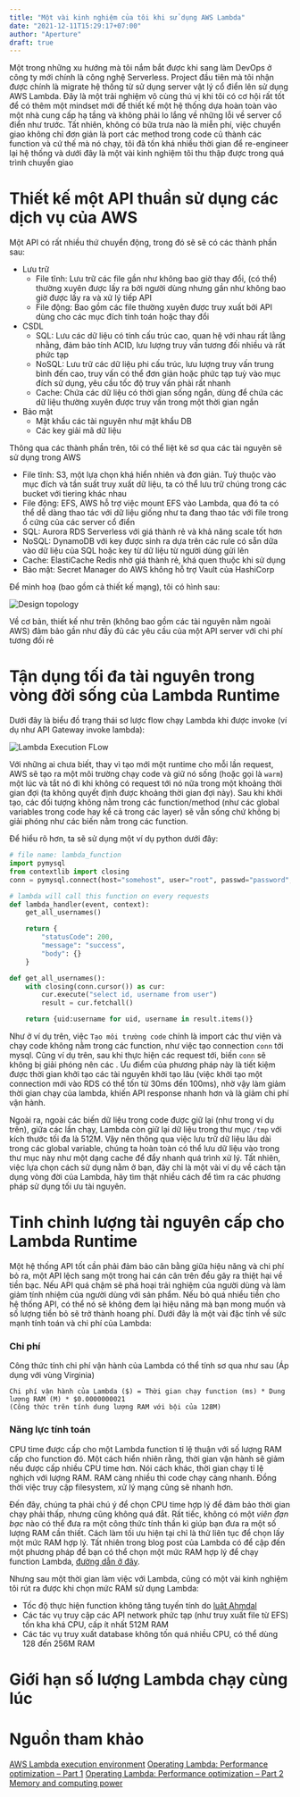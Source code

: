 ```yaml
---
title: "Một vài kinh nghiệm của tôi khi sử dụng AWS Lambda"
date: "2021-12-11T15:29:17+07:00"
author: "Aperture"
draft: true
---
```


Một trong những xu hướng mà tôi nắm bắt được khi sang làm DevOps ở công ty mới chính là công nghệ Serverless. Project đầu tiên mà tôi nhận được chính là migrate hệ thống từ sử dụng server vật lý cổ điển lên sử dụng AWS Lambda. Đây là một trải nghiệm vô cùng thú vị khi tôi có cơ hội rất tốt để có thêm một mindset mới để thiết kế một hệ thống dựa hoàn toàn vào một nhà cung cấp hạ tầng và không phải lo lắng về những lỗi về server cổ điển như trước. Tất nhiên, không có bữa trưa nào là miễn phí, việc chuyển giao không chỉ đơn giản là port các method trong code cũ thành các function và cứ thế mà nó chạy, tôi đã tốn khá nhiều thời gian để re-engineer lại hệ thống và dưới đây là một vài kinh nghiệm tôi thu thập được trong quá trình chuyển giao

# Thiết kế một API thuần sử dụng các dịch vụ của AWS

Một API có rất nhiều thứ chuyển động, trong đó sẽ sẽ có các thành phần sau:
- Lưu trữ
    - File tĩnh: Lưu trữ các file gần như không bao giờ thay đổi, (có thể) thường xuyên được lấy ra bởi người dùng nhưng gần như không bao giờ được lấy ra và xử lý tiếp API
    - File động: Bao gồm các file thường xuyên được truy xuất bởi API dùng cho các mục đích tính toán hoặc thay đổi
- CSDL
    - SQL: Lưu các dữ liệu có tính cấu trúc cao, quan hệ với nhau rất lằng nhằng, đảm bảo tính ACID, lưu lượng truy vấn tương đối nhiều và rất phức tạp
    - NoSQL: Lưu trữ các dữ liệu phi cấu trúc, lưu lượng truy vấn trung bình đến cao, truy vấn có thể đơn giản hoặc phức tạp tuỳ vào mục đích sử dụng, yêu cầu tốc độ truy vấn phải rất nhanh
    - Cache: Chứa các dữ liệu có thời gian sống ngắn, dùng để chứa các dữ liệu thường xuyên được truy vấn trong một thời gian ngắn
- Bảo mật
    - Mật khẩu các tài nguyên như mật khẩu DB
    - Các key giải mã dữ liệu

Thông qua các thành phần trên, tôi có thể liệt kê sơ qua các tài nguyên sẽ sử dụng trong AWS
- File tĩnh: S3, một lựa chọn khá hiển nhiên và đơn giản. Tuỳ thuộc vào mục đích và tần suất truy xuất dữ liệu, ta có thể lưu trữ chúng trong các bucket với tiering khác nhau
- File động: EFS, AWS hỗ trợ việc mount EFS vào Lambda, qua đó ta có thể dễ dàng thao tác với dữ liệu giống như ta đang thao tác với file trong ổ cứng của các server cổ điển
- SQL: Aurora RDS Serverless với giá thành rẻ và khả năng scale tốt hơn
- NoSQL: DynamoDB với key được sinh ra dựa trên các rule có sẵn dữa vào dữ liệu của SQL hoặc key từ dữ liệu từ người dùng gửi lên
- Cache: ElastiCache Redis nhờ giá thành rẻ, khá quen thuộc khi sử dụng
- Bảo mật: Secret Manager do AWS không hỗ trợ Vault của HashiCorp

Để minh hoạ (bao gồm cả thiết kế mạng), tôi có hình sau:

![Design topology](/aws-lambda-experiences/design-topology.jpg)

Về cơ bản, thiết kế như trên (không bao gồm các tài nguyên nằm ngoài AWS) đảm bảo gần như đầy đủ các yêu cầu của một API server với chi phí tương đối rẻ 

# Tận dụng tối đa tài nguyên trong vòng đời sống của Lambda Runtime

Dưới đây là biểu đồ trạng thái sơ lược flow chạy Lambda khi được invoke (ví dụ như API Gateway invoke lambda):

![Lambda Execution FLow](/aws-lambda-experiences/lambda-execution-flow.jpg)

Với những ai chưa biết, thay vì tạo mới một runtime cho mỗi lần request, AWS sẽ tạo ra một môi trường chạy code và giữ nó sống (hoặc gọi là `warm`) một lúc và tắt nó đi khi không có request tới nó nữa trong một khoảng thời gian đợi (ta không quyết định được khoảng thời gian đợi này). Sau khi khởi tạo, các đối tượng không nằm trong các function/method (như các global variables trong code hay kể cả trong các layer) sẽ vẫn sống chứ không bị giải phóng như các biến nằm trong các function.

Để hiểu rõ hơn, ta sẽ sử dụng một ví dụ python dưới đây:

```python
# file name: lambda_function
import pymysql
from contextlib import closing
conn = pymysql.connect(host="somehost", user="root", passwd="password", db="db_name", connect_timeout=5)

# lambda will call this function on every requests
def lambda_handler(event, context):
    get_all_usernames()

    return {
        "statusCode": 200,
        "message": "success",
        "body": {}
    }

def get_all_usernames():
    with closing(conn.cursor()) as cur:
        cur.execute("select id, username from user")
        result = cur.fetchall()

    return {uid:username for uid, username in result.items()}
```

Như ở ví dụ trên, việc `Tạo môi trường code` chính là import các thư viện và chạy code không nằm trong các function, như việc tạo connection `conn` tới mysql. Cũng ví dụ trên, sau khi thực hiện các request tới, biến `conn` sẽ không bị giải phóng nên các . Ưu điểm của phương pháp này là tiết kiệm được thời gian khởi tạo các tài nguyên khởi tạo lâu (việc khởi tạo một connection mới vào RDS có thể tốn từ 30ms đến 100ms), nhờ vậy làm giảm thời gian chạy của lambda, khiến API response nhanh hơn và là giảm chi phí vận hành.

Ngoài ra, ngoài các biến dữ liệu trong code được giữ lại (như trong ví dụ trên), giữa các lần chạy, Lambda còn giữ lại dữ liệu trong thư mục `/tmp` với kích thước tối đa là 512M. Vậy nên thông qua việc lưu trữ dữ liệu lâu dài trong các global variable, chúng ta hoàn toàn có thể lưu dữ liệu vào trong thư mục này như một dạng cache để đẩy nhanh quá trình xử lý. Tất nhiên, việc lựa chọn cách sử dụng nằm ở bạn, đây chỉ là một vài ví dụ về cách tận dụng vòng đời của Lambda, hãy tìm thật nhiều cách để tìm ra các phương pháp sử dụng tối ưu tài nguyên.

# Tinh chỉnh lượng tài nguyên cấp cho Lambda Runtime

Một hệ thống API tốt cần phải đảm bảo cân bằng giữa hiệu năng và chi phí bỏ ra, một API lệch sang một trong hai cán cân trên đều gây ra thiệt hại về tiền bạc. Nếu API quá chậm sẽ phá hoại trải nghiệm của người dùng và làm giảm tính nhiệm của người dùng với sản phẩm. Nếu bỏ quá nhiều tiền cho hệ thống API, có thể nó sẽ không đem lại hiệu năng mà bạn mong muốn và số lượng tiền bỏ sẽ trở thành hoang phí. Dưới đây là một vài đặc tính về sức mạnh tính toán và chi phí của Lambda:

### Chi phí

Công thức tính chi phí vận hành của Lambda có thể tính sơ qua như sau (Áp dụng với vùng Virginia)

```
Chi phí vận hành của Lambda ($) = Thời gian chạy function (ms) * Dung lượng RAM (M) * $0.0000000021
(Công thức trên tính dung lượng RAM với bội của 128M)
```

### Năng lực tính toán

CPU time được cấp cho một Lambda function tỉ lệ thuận với số lượng RAM cấp cho function đó. Một cách hiển nhiên rằng, thời gian vận hành sẽ giảm nếu được cấp nhiều CPU time hơn. Nói cách khác, thời gian chạy tỉ lệ nghịch với lượng RAM. RAM càng nhiều thì code chạy càng nhanh. Đồng thời việc truy cập filesystem, xử lý mạng cũng sẽ nhanh hơn.

Đến đây, chúng ta phải chú ý để chọn CPU time hợp lý để đảm bảo thời gian chạy phải thấp, nhưng cũng không quá đắt. Rất tiếc, không có một *viên đạn bạc* nào có thể đưa ra một công thức tính thần kì giúp bạn đưa ra một số lượng RAM cần thiết. Cách làm tối ưu hiện tại chỉ là thử liên tục để chọn lấy một mức RAM hợp lý. Tất nhiên trong blog post của Lambda có để cập đến một phương pháp để bạn có thể chọn một mức RAM hợp lý để chạy function Lambda, [đường dẫn ở đây](https://aws.amazon.com/blogs/compute/operating-lambda-performance-optimization-part-2/).

Nhưng sau một thời gian làm việc với Lambda, cũng có một vài kinh nghiệm tôi rút ra được khi chọn mức RAM sử dụng Lambda:
- Tốc độ thực hiện function không tăng tuyến tính do [luật Ahmdal](https://en.wikipedia.org/wiki/Amdahl%27s_law)
- Các tác vụ truy cập các API network phức tạp (như truy xuất file từ EFS) tốn kha khá CPU, cấp ít nhất 512M RAM
- Các tác vụ truy xuất database không tốn quá nhiều CPU, có thể dùng 128 đến 256M RAM


# Giới hạn số lượng Lambda chạy cùng lúc



# Nguồn tham khảo
[AWS Lambda execution environment](https://docs.aws.amazon.com/lambda/latest/dg/runtimes-context.html#runtimes-lifecycle-ib])
[Operating Lambda: Performance optimization – Part 1](https://aws.amazon.com/blogs/compute/operating-lambda-performance-optimization-part-1/)
[Operating Lambda: Performance optimization – Part 2](https://aws.amazon.com/blogs/compute/operating-lambda-performance-optimization-part-2/)
[Memory and computing power](https://docs.aws.amazon.com/lambda/latest/operatorguide/computing-power.html)